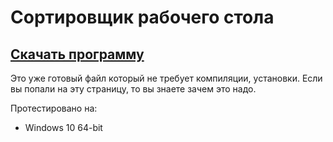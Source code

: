 # Сортировщик рабочего стола

## [Скачать программу](https://github.com/stickytape1/desktop_sorter/raw/main/desktop_sorter.exe)

Это уже готовый файл который не требует компиляции, установки.
Если вы попали на эту страницу, то вы знаете зачем это надо.

Протестировано на:
- Windows 10 64-bit

